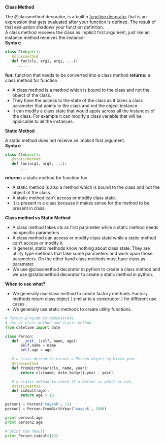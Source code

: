 **Class Method**

The @classmethod decorator, is a builtin
[function decorator](https://www.geeksforgeeks.org/function-decorators-in-python-set-1-introduction/)
that is an expression that gets evaluated after your function is defined. The result of that
evaluation shadows your function definition.  
 A class method receives the class as implicit first argument, just like an instance method receives
the instance  
 **Syntax:**

```python
class C(object):
   @classmethod
   def fun(cls, arg1, arg2, ...):
      ....
```

**fun:** function that needs to be converted into a class method **returns:** a class method for
function.

- A class method is a method which is bound to the class and not the object of the class.
- They have the access to the state of the class as it takes a class parameter that points to the
  class and not the object instance.
- It can modify a class state that would apply across all the instances of the class. For example it
  can modify a class variable that will be applicable to all the instances.

**Static Method**

A static method does not receive an implicit first argument.  
 **Syntax:**

```python
class C(object):
   @staticmethod
   def fun(arg1, arg2, ...):
       ...
```

**returns:** a static method for function fun.

- A static method is also a method which is bound to the class and not the object of the class.
- A static method can’t access or modify class state.
- It is present in a class because it makes sense for the method to be present in class.

**Class method vs Static Method**

- A class method takes cls as first parameter while a static method needs no specific parameters.
- A class method can access or modify class state while a static method can’t access or modify it.
- In general, static methods know nothing about class state. They are utility type methods that take
  some parameters and work upon those parameters. On the other hand class methods must have class as
  parameter.
- We use @classmethod decorator in python to create a class method and we use @staticmethod
  decorator to create a static method in python.

**When to use what?**

- We generally use class method to create factory methods. Factory methods return class object (
  similar to a constructor ) for different use cases.
- We generally use static methods to create utility functions.

```python
# Python program to demonstrate
# use of class method and static method.
from datetime import date

class Person:
   def __init__(self, name, age):
       self.name = name
       self.age = age

   # a class method to create a Person object by birth year.
   @classmethod
   def fromBirthYear(cls, name, year):
       return cls(name, date.today().year - year)

   # a static method to check if a Person is adult or not.
   @staticmethod
   def isAdult(age):
       return age > 18

person1 = Person('mayank', 21)
person2 = Person.fromBirthYear('mayank', 1996)

print person1.age
print person2.age

# print the result
print Person.isAdult(22)
```
